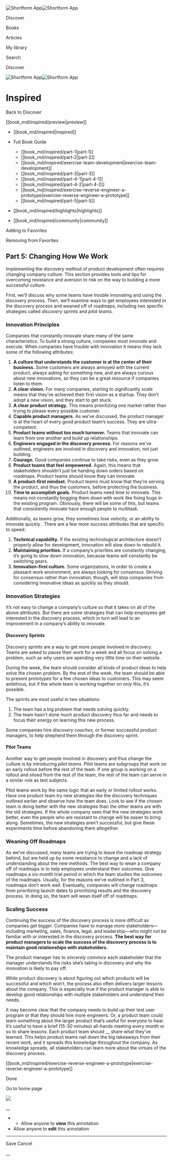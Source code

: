 ![Shortform App](/img/logo.36a2399e.svg)![Shortform App](/img/logo-dark.70c1b072.svg)

Discover

Books

Articles

My library

Search

Discover

![Shortform App](/img/logo.36a2399e.svg)![Shortform App](/img/logo-dark.70c1b072.svg)

# Inspired

Back to Discover

[[book_md/inspired/preview|preview]]

  * [[book_md/inspired|inspired]]
  * Full Book Guide

    * [[book_md/inspired/part-1|part-1]]
    * [[book_md/inspired/part-2|part-2]]
    * [[book_md/inspired/exercise-team-development|exercise-team-development]]
    * [[book_md/inspired/part-3|part-3]]
    * [[book_md/inspired/part-4-1|part-4-1]]
    * [[book_md/inspired/part-4-2|part-4-2]]
    * [[book_md/inspired/exercise-reverse-engineer-a-prototype|exercise-reverse-engineer-a-prototype]]
    * [[book_md/inspired/part-5|part-5]]
  * [[book_md/inspired/highlights|highlights]]
  * [[book_md/inspired/community|community]]



Adding to Favorites 

Removing from Favorites 

## Part 5: Changing How We Work

Implementing the discovery method of product development often requires changing company culture. This section provides tools and tips for overcoming resistance and aversion to risk on the way to building a more successful culture.

First, we’ll discuss why some teams have trouble innovating and using the discovery process. Then, we’ll examine ways to get employees interested in the discovery process and weaned off of roadmaps, including two specific strategies called _discovery sprints_ and _pilot teams._

### Innovation Principles

Companies that constantly innovate share many of the same characteristics. To build a strong culture, companies must _innovate_ and _execute._ When companies have trouble with innovation it means they lack some of the following attributes:

  1. **A culture that understands the customer is at the center of their business.** Some customers are always annoyed with the current product, always asking for something new, and are always curious about new innovations, so they can be a great resource if companies listen to them. 
  2. **A clear vision.** For many companies, starting to significantly scale means that they’ve achieved their first vision as a startup. They don’t adopt a new vision, and they start to get stuck.
  3. **A clear product strategy.** This means prioritizing one market rather than trying to please every possible customer.
  4. **Capable product managers.** As we’ve discussed, the product manager is at the heart of every good product team’s success. They are ultra-competent.
  5. **Product teams without too much turnover.** Teams that innovate can learn from one another and build up relationships. 
  6. **Engineers engaged in the discovery process.** For reasons we’ve outlined, engineers are involved in discovery and innovation, not just building.
  7. **Courage.** Good companies continue to take risks, even as they grow. 
  8. **Product teams that feel empowered.** Again, this means that stakeholders shouldn’t just be handing down orders based on roadmaps. Product teams should know they can innovate. 
  9. **A product-first mindset.** Product teams must know that they’re serving the product, and thus the customers, before protecting the business.
  10. **Time to accomplish goals.** Product teams need time to innovate. This means not constantly bogging them down with work like fixing bugs in the existing program. Obviously, there will be some of this, but teams that consistently innovate have enough people to multitask. 



Additionally, as teams grow, they sometimes lose _velocity,_ or an ability to innovate quickly _._ There are a few more success attributes that are specific to speed:

  1. **Technical capability.** If the existing technological architecture doesn’t properly allow for development, innovation will slow down to rebuild it. 
  2. **Maintaining priorities.** If a company’s priorities are constantly changing, it’s going to slow down innovation, because teams will constantly be switching gears.
  3. **Innovation-first culture.** Some organizations, in order to create a pleasant work environment, are always looking for _consensus_. Striving for consensus rather than innovation, though, will stop companies from considering innovative ideas as quickly as they should. 



### Innovation Strategies

It’s not easy to change a company’s culture so that it takes on all of the above attributes. But there are some strategies that can help employees get interested in the discovery process, which in turn will lead to an improvement in a company’s ability to innovate.

#### Discovery Sprints

Discovery sprints are a way to get more people involved in discovery. Teams are asked to pause their work for a week and all focus on solving a problem, such as why users are spending very little time on their website.

During the week, the team should consider all kinds of product ideas to help solve the chosen problem. By the end of the week, the team should be able to present prototypes for a few chosen ideas to customers. This may seem ambitious, but if the whole team is working together on _only_ this, it’s possible.

The sprints are most useful in two situations:

  1. The team has a big problem that needs solving quickly. 
  2. The team hasn’t done much product discovery thus far and needs to focus their energy on learning this new process. 



Some companies hire _discovery coaches,_ or former successful product managers, to help shepherd them through the discovery sprint.

#### Pilot Teams

Another way to get people involved in discovery and thus change the culture is by introducing _pilot teams._ Pilot teams are subgroups that work on an early rollout before the rest of the team. If one group is working on a rollout and siloed from the rest of the team, the rest of the team can serve in a similar role as test subjects.

Pilot teams work by the same logic that an early or limited rollout works. Have one product team try new strategies like the discovery techniques outlined earlier and observe how the team does. Look to see if the chosen team is doing better with the new strategies than the other teams are with the old strategies. If the whole company sees that the new strategies work better, even the people who are resistant to change will be easier to bring along. Sometimes, the new strategies aren’t successful, but give these experiments time before abandoning them altogether.

### Weaning Off Roadmaps

As we’ve discussed, many teams are trying to leave the roadmap strategy behind, but are held up by some resistance to change and a lack of understanding about the new methods. The best way to wean a company off of roadmaps is to help employees understand their outcomes. Give roadmaps a six-month trial period in which the team studies the outcomes of the roadmaps. Usually, for the reasons we’ve outlined in Part 3, roadmaps don’t work well. Eventually, companies will change roadmaps from prioritizing launch dates to prioritizing results and the discovery process. In doing so, the team will wean itself off of roadmaps.

### Scaling Success

Continuing the success of the discovery process is more difficult as companies get bigger. Companies have to manage _more_ stakeholders—including marketing, sales, finance, legal, and leadership—who might not be familiar with or interested in the discovery process. **The best way for product managers to scale the success of the discovery process is to maintain good relationships with stakeholders.**

The product manager has to _sincerely convince_ each stakeholder that the manager understands the risks she’s taking in discovery and why the innovation is likely to pay off.

While product discovery is about figuring out which products will be successful and which won’t, the process also often delivers larger lessons about the company. This is especially true if the product manager is able to develop good relationships with multiple stakeholders and understand their needs.

It may become clear that the company needs to build up their test user program or that they should hire more engineers. Or, a product team could learn something about the larger product that’s useful for everyone to hear. It’s useful to have a brief (15-30 minutes) all-hands meeting every month or so to share lessons. Each product team should __ share what they’ve learned. This helps product teams nail down the big takeaways from their recent work, and it spreads this knowledge throughout the company. As knowledge spreads, all stakeholders can learn more about the virtues of the discovery process.

[[book_md/inspired/exercise-reverse-engineer-a-prototype|exercise-reverse-engineer-a-prototype]]

Done

Go to home page 

![](https://bat.bing.com/action/0?ti=56018282&Ver=2&mid=9c5cff54-cecd-4431-8a99-f30662337f1c&sid=49fff5b0636c11eeb9c611038afc8668&vid=4a005010636c11ee80c703d4c4a7acd5&vids=0&msclkid=N&pi=0&lg=en-US&sw=800&sh=600&sc=24&nwd=1&tl=Shortform%20%7C%20Book&p=https%3A%2F%2Fwww.shortform.com%2Fapp%2Fbook%2Finspired%2Fpart-5&r=&lt=434&evt=pageLoad&sv=1&rn=638634)

__

  *   * Allow anyone to **view** this annotation
  * Allow anyone to **edit** this annotation



* * *

Save Cancel

__



